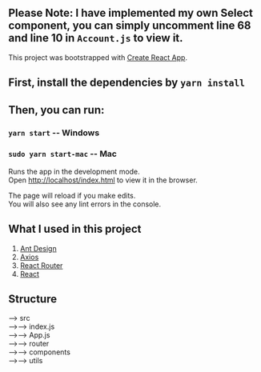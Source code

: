 ## Please Note: I have implemented my own Select component, you can simply uncomment line 68 and line 10 in `Account.js` to view it.

This project was bootstrapped with [Create React App](https://github.com/facebook/create-react-app).

## First, install the dependencies by `yarn install`

## Then, you can run:

### `yarn start` -- Windows
### `sudo yarn start-mac` -- Mac

Runs the app in the development mode.<br>
Open [http://localhost/index.html](http://localhost/index.html) to view it in the browser.

The page will reload if you make edits.<br>
You will also see any lint errors in the console.


## What I used in this project

1. [Ant Design](https://ant.design/)
2. [Axios](https://github.com/axios/axios)
3. [React Router](https://reacttraining.com/react-router)
4. [React](https://reactjs.org/)

## Structure
--> src    
-->--> index.js    
-->--> App.js     
-->--> router    
-->--> components    
-->--> utils
